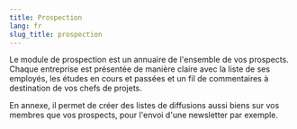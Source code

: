 ```yaml
---
title: Prospection
lang: fr
slug_title: prospection
---
```


Le module de prospection est un annuaire de l'ensemble de vos prospects. Chaque entreprise est présentée de manière claire avec la liste de ses employés, les études en cours et passées et un fil de commentaires à destination de vos chefs de projets.

En annexe, il permet de créer des listes de diffusions aussi biens sur vos membres que vos prospects, pour l'envoi d'une newsletter par exemple.